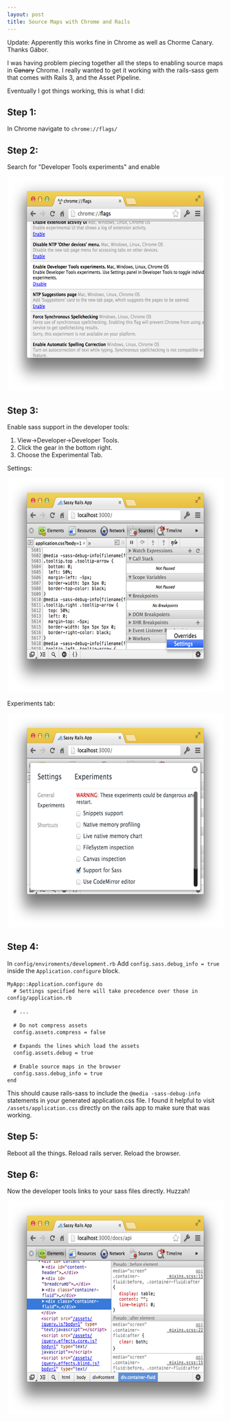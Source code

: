 ```yaml
---
layout: post
title: Source Maps with Chrome and Rails
---
```


Update: Apperently this works fine in Chrome as well as Chorme Canary. Thanks Gábor.

I was having problem piecing together all the steps to enabling source maps in <span style="text-decoration: line-through">Canary</span> Chrome. I really wanted to get it working with the rails-sass gem that comes with Rails 3, and the Asset Pipeline.

Eventually I got things working, this is what I did:

## Step 1:

In Chrome  navigate to `chrome://flags/`

## Step 2:

Search for "Developer Tools experiments" and enable

<img src="/images/source-map-01.png" style="height:500px;" />

## Step 3:

Enable sass support in the developer tools:

1. View-&gt;Developer-&gt;Developer Tools.
1. Click the gear in the bottom right.
1. Choose the Experimental Tab.

Settings:

<img src="/images/source-map-02.png" style="height:500px;" />

Experiments tab:

<img src="/images/source-map-03.png" style="height:500px;" />


## Step 4:

In `config/enviroments/development.rb` Add `config.sass.debug_info = true` inside the `Application.configure` block.

    MyApp::Application.configure do
      # Settings specified here will take precedence over those in config/application.rb

      # ...

      # Do not compress assets
      config.assets.compress = false

      # Expands the lines which load the assets
      config.assets.debug = true

      # Enable source maps in the browser
      config.sass.debug_info = true
    end

This should cause rails-sass to include the `@media -sass-debug-info` statements in your generated application.css file. I found it helpful to visit `/assets/application.css` directly on the rails app to make sure that was working.

## Step 5:

Reboot all the things. Reload rails server. Reload the browser.

## Step 6:

Now the developer tools links to your sass files directly. Huzzah!

<img src="/images/source-map-04.png" style="height:500px;" />
